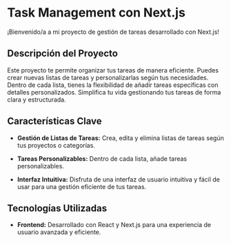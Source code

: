 # Task Management con Next.js

¡Bienvenido/a a mi proyecto de gestión de tareas desarrollado con Next.js!

## Descripción del Proyecto

Este proyecto te permite organizar tus tareas de manera eficiente. Puedes crear nuevas listas de tareas y personalizarlas según tus necesidades. Dentro de cada lista, tienes la flexibilidad de añadir tareas específicas con detalles personalizados. Simplifica tu vida gestionando tus tareas de forma clara y estructurada.

## Características Clave

- **Gestión de Listas de Tareas:** Crea, edita y elimina listas de tareas según tus proyectos o categorías.

- **Tareas Personalizables:** Dentro de cada lista, añade tareas personalizables.

- **Interfaz Intuitiva:** Disfruta de una interfaz de usuario intuitiva y fácil de usar para una gestión eficiente de tus tareas.

## Tecnologías Utilizadas

- **Frontend:** Desarrollado con React y Next.js para una experiencia de usuario avanzada y eficiente.
